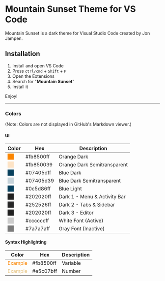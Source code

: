 # Mountain Sunset Theme for VS Code
Mountain Sunset is a dark theme for Visual Studio Code created by Jon Jampen.

## Installation
1. Install and open VS Code
1. Press `ctrl/cmd` + `Shift` + `P`
1. Open the Extensions
1. Search for "**Mountain Sunset**"
1. Install it

Enjoy!

---
### Colors
(Note: Colors are not displayed in GitHub's Markdown viewer.)
#### UI
| Color | Hex | Description |
| ----- | --- | ----------- |
| <div style="background-color: #fb8500ff; width: 20px; height: 20px"></div> | #fb8500ff | Orange Dark |
| <div style="background-color: #fb850039; width: 20px; height: 20px"></div> | #fb850039 | Orange Dark Semitransparent |
| <div style="background-color: #07405dff; width: 20px; height: 20px"></div> | #07405dff | Blue Dark |
| <div style="background-color: #07405d39; width: 20px; height: 20px"></div> | #07405d39 | Blue Dark Semitransparent |
| <div style="background-color: #07405dff; width: 20px; height: 20px"></div> | #0c5d86ff | Blue Light |
| <div style="background-color: #202020ff; width: 20px; height: 20px"></div> | #202020ff | Dark 1 - Menu & Activity Bar |
| <div style="background-color: #252526ff; width: 20px; height: 20px"></div> | #252526ff | Dark 2 - Tabs & Sidebar |
| <div style="background-color: #202020ff; width: 20px; height: 20px"></div> | #202020ff | Dark 3 - Editor |
| <div style="background-color: #ccccccff; width: 20px; height: 20px"></div> | #ccccccff | White Font (Active) |
| <div style="background-color: #7a7a7aff; width: 20px; height: 20px"></div> | #7a7a7aff | Gray Font (Inactive) |

#### Syntax Highlighting
| Color | Hex | Description |
| ----- | --- | ----------- |
| <div style="color: #fb8500ff">Example</div> | #fb8500ff | Variable |
| <div style="color: #e5c07bff">Example</div> | #e5c07bff | Number |